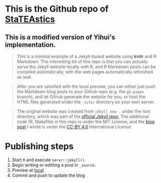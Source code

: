 # This is the Github repo of [StaTEAstics](https://www.stateastics.com)

## This is a modified version of Yihui's implementation.

> This is a minimal example of a Jekyll-based website using **knitr** and R
> Markdown. The interesting bit of this repo is that you can actually serve the
> Jekyll website locally with R, and R Markdown posts can be compiled
> automatically, with the web pages automatically refreshed as well.

> After you are satisfied with the local preview, you can either just push the
> Markdown blog posts to your Github repo (e.g. the `gh-pages` branch), and let
> Github generate the website for you, or host the HTML files generated under the
> `_site/` directory on your own server.

> The original website was created from `jekyll new .` under the root directory,
> which was part of the [official Jekyll repo](https://github.com/jekyll/jekyll).
> The additional code (R, Makefile) in this repo is under the MIT License, and the
> [blog post](http://yihui.name/knitr-jekyll/2014/09/jekyll-with-knitr.html) I
> wrote is under the [CC-BY 4.0](http://creativecommons.org/licenses/by/4.0/)
> International License.

# Publishing steps

1. Start `R` and execute `servr::jekyll()`.
2. Begin writing or editting a post in `_source`.
3. Preview at [local](http://127.0.0.1:4321)
4. Commit and push to update the blog